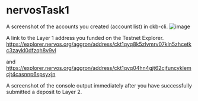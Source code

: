 # nervosTask1

A screenshot of the accounts you created (account list) in ckb-cli.
![image](https://user-images.githubusercontent.com/5809685/128762850-2ea78130-5071-43e3-84f7-89532739e5d7.png)

A link to the Layer 1 address you funded on the Testnet Explorer.
https://explorer.nervos.org/aggron/address/ckt1qyq8k5zlvmrv07kln5zhcetkc3zaykl0dfzqh8v9vl

and https://explorer.nervos.org/aggron/address/ckt1qyq04hn4gjt62cjfuncyklemcjt4casnnp6spsyxjn


A screenshot of the console output immediately after you have successfully submitted a deposit to Layer 2.
